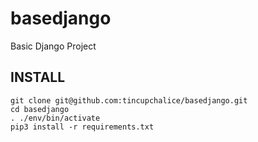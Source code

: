 # basedjango
Basic Django Project
## INSTALL
```
git clone git@github.com:tincupchalice/basedjango.git
cd basedjango
. ./env/bin/activate
pip3 install -r requirements.txt
```
